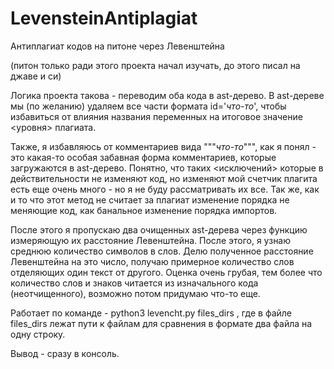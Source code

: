 # LevensteinAntiplagiat
Антиплагиат кодов на питоне через Левенштейна

(питон только ради этого проекта начал изучать, до этого писал на джаве и си)

Логика проекта такова - переводим оба кода в ast-дерево. В ast-дереве мы (по желанию) удаляем все части формата id='*что-то*', чтобы избавиться от влияния названия переменных на итоговое значение <уровня> плагиата. 

Также, я избавляюсь от комментариев вида """*что-то*""", как я понял - это какая-то особая забавная форма комментариев, которые загружаются в ast-дерево.  Понятно, что таких <исключений> которые в действительности не изменяют код, но изменяют мой счетчик плагита есть еще очень много - но я не буду рассматривать их все. Так же, как и то что этот метод не считает за плагиат изменение порядка не меняющие код, как банальное изменение порядка импортов.

После этого я пропускаю два очищенных ast-дерева через функцию измеряющую их расстояние Левенштейна. После этого, я узнаю среднюю количество символов в слов. Делю полученное расстояние Левенштейна на это число, получаю примерное количество слов отделяющих один текст от другого. 
Оценка очень грубая, тем более что количество слов и знаков читается из изначального кода (неотчищенного), возможно потом придумаю что-то еще.

Работает по команде - python3 levencht.py files_dirs 
, где в файле files_dirs лежат пути к файлам для сравнения в формате два файла на одну строку. 

Вывод - сразу в консоль.
